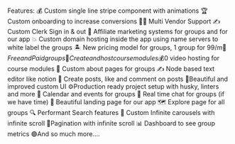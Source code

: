 

Features:
💰 Custom single line stripe component with animations
🏆 Custom onboarding to increase conversions
🧑‍💼 Multi Vendor Support
✍️ Custom Clerk Sign in & out
🤝 Affiliate marketing systems for groups and for our app 
💥 Custom domain hosting inside the app using name servers to white label the groups
🏝️ New pricing model for groups, 1 group for $99/m
🎁 Free and Paid groups
🎥Create and host course modules
💰$0 video hosting for course modules
📃 Custom about pages for groups
✍️ Node based text editor like notion
📱 Create posts, like and comment on posts
🎨Beautiful and improved custom UI
⚙️Production ready project setup with husky, linters and more
📅 Calendar and events for groups
💬 Real time chat for groups (if we have time)
📄 Beautiful landing page for our app
🗺️ Explore page for all groups
🔍 Performant Search features
🛝 Custom Infinite carousels with infinite scroll
🔢Pagination with infinite scroll
📊 Dashboard to see group metrics
🟣And so much more….
